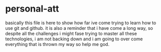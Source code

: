 # personal-att
basically this file is here to show how far ive come trying to learn how to use git and github.
it is also a reminder that i have come a long way, so despite all the challenges i might fase trying to master all these technologies, i am not backing down and i am going to over come everything that is thrown my way so help me god.
